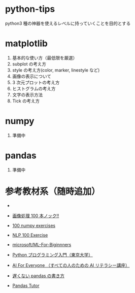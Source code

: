 # python-tips

python3 種の神器を使えるレベルに持っていくことを目的とする

# matplotlib

1. 基本的な使い方（最低限を厳選）
2. subplot の考え方
3. style の考え方(color, marker, linestyle など)
4. 画像の表示について
5. 3 次元プロットの考え方
6. ヒストグラムの考え方
7. 文字の表示方法
8. Tick の考え方

# numpy

1. 準備中

# pandas

1. 準備中

# 参考教材系（随時追加）

-

- [画像処理 100 本ノック!!](https://github.com/minido/Gasyori100knock-1)

- [100 numpy exercises](https://github.com/rougier/numpy-100)

- [NLP 100 Exercise](https://nlp100.github.io/ja/)

- [microsoft/ML-For-Biginnners](https://github.com/microsoft/ML-For-Beginners)

- [Python プログラミング入門（東京大学）](https://colab.research.google.com/github/utokyo-ipp/utokyo-ipp.github.io/blob/master/colab/index.ipynb)

- [AI For Everyone （すべての人のための AI リテラシー講座）](https://www.coursera.org/learn/ai-for-everyone-ja)

- [遅くない pandas の書き方](https://naotaka1128.hatenadiary.jp/entry/2021/12/07/083000)

- [Pandas Tutor](https://pandastutor.com/)
